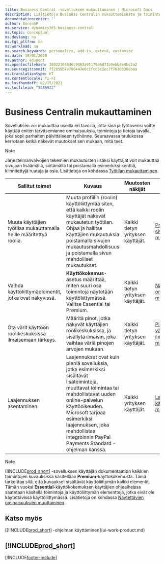 ```yaml
---
title: Business Central -sovelluksen mukauttaminen | Microsoft Docs
description: Lisätietoja Business Centralin mukauttamisesta ja toimintojen lisäämisestä.
documentationcenter: ''
author: SorenGP
ms.service: dynamics365-business-central
ms.topic: conceptual
ms.devlang: na
ms.tgt_pltfrm: na
ms.workload: na
ms.search.keywords: personalize, add-in, extend, customize
ms.date: 10/01/2020
ms.author: edupont
ms.openlocfilehash: 38022164846c9463a91179a6d71b9ebb8e4bd2a2
ms.sourcegitcommit: ff2b55b7e790447e0c1fcd5c2ec7f7610338ebaa
ms.translationtype: HT
ms.contentlocale: fi-FI
ms.lasthandoff: 02/15/2021
ms.locfileid: "5385922"
---
```

# <a name="customize-business-central"></a>Business Centralin mukauttaminen
Sovelluksen voi mukauttaa useilla eri tavoilla, jotta sinä ja työtoverisi voitte käyttää eniten tarvitsemianne ominaisuuksia, toimintoja ja tietoja tavalla, joka sopii parhaiten päivittäiseen työhönne. Seuraavassa taulukossa kerrotaan ketkä näkevät muutokset sen mukaan, mitä teet.

> [!NOTE]
> Järjestelmänvalvojien tekemien mukautusten lisäksi käyttäjät voit mukauttaa sivujaan lisäämällä, siirtämällä tai poistamalla esimerkiksi kenttiä, kiinnitettyjä ruutuja ja osia. Lisätietoja on kohdassa [Työtilan mukauttaminen](ui-personalization-user.md).

| Sallitut toimet    |  Kuvaus  |  Muutosten näkijät  |  Lisätietoja  |
|-----|---------------|---------|-------|
|Muuta käyttäjien työtilaa mukauttamalla heille määritettyä roolia.|Muuta profiilin (roolin) käyttöliittymää siten, että kaikki roolin käyttäjät näkevät mukautetun työtilan. Ohjaa ja hallitse käyttäjien mukautuksia poistamalla sivujen mukautusmahdollisuus ja poistamalla sivun mahdolliset mukautukset.|Kaikki tietyn yrityksen käyttäjät.|[Profiilien sivujen mukauttaminen](ui-personalization-manage.md)|
|Vaihda käyttöliittymäelementit, jotka ovat näkyvissä.|**Käyttökokemus**-asetus määrittää, miten suuri osa toimintoja näytetään käyttöliittymässä. Valitse Essential tai Premium.|Kaikki tietyn yrityksen käyttäjät.|[Näytettävien ominaisuuksien muuttaminen](ui-experiences.md)|
|Ota värit käyttöön roolikeskuksissa ilmaisemaan tärkeys.|Määritä pinot, jotka näkyvät käyttäjien roolikeskuksissa, ja sisällytä ilmaisin, joka vaihtaa väriä pinojen arvojen mukaan.|Kaikki tietyn yrityksen käyttäjät.|[Pinojen värillisen ilmaisimen määrittäminen](admin-how-set-up-colored-indicator-on-cues.md)|
|Laajennuksen asentaminen|Laajennukset ovat kuin pieniä sovelluksia, jotka esimerkiksi sisältävät lisätoimintoja, muuttavat toimintaa tai mahdollistavat uuden online-palvelun käyttöoikeuden. Microsoft tarjoaa esimerkiksi laajennuksen, joka mahdollistaa integroinnin PayPal Payments Standard -ohjelman kanssa.|Kaikki yrityksen käyttäjät.|[Laajennusten käyttämisen mukauttaminen](ui-extensions.md)|
> [!NOTE]
> [!INCLUDE[prod_short](includes/prod_short.md)] -sovelluksen käyttäjän dokumentaation kaikkien toimintojen kuvauksissa käsitellään **Premium**-käyttökokemusta. Tämä tarkoittaa sitä, että kuvaukset sisältävät käyttöliittymän kaikki elementit. Tämän vuoksi **Essential**-käyttökokemuksen käyttäjien ohjeaiheissa saatetaan käsitellä toimintoja ja käyttöliittymän elementtejä, jotka eivät ole käytettävissä käyttöliittymässä. Lisätietoja on kohdassa [Näytettävien ominaisuuksien muuttaminen](ui-experiences.md).

## <a name="see-also"></a>Katso myös
[[!INCLUDE[prod_short](includes/prod_short.md)] -ohjelman käyttäminen](ui-work-product.md)  

## [!INCLUDE[prod_short](includes/free_trial_md.md)]  


[!INCLUDE[footer-include](includes/footer-banner.md)]